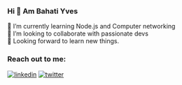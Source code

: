 ### Hi 👋 Am Bahati Yves

🌱 I’m currently learning Node.js and Computer networking <br>
👯 I’m looking to collaborate with passionate devs <br>
🤔 Looking forward to learn new things. <br>

### Reach out to me:
[![linkedin](https://img.shields.io/badge/linkedin-0A66C2?style=for-the-badge&logo=linkedin&logoColor=white)](https://www.linkedin.com/in/bahati-yves-439aab1a2/)
[![twitter](https://img.shields.io/badge/twitter-1DA1F2?style=for-the-badge&logo=twitter&logoColor=white)](https://twitter.com/Bahati____)





